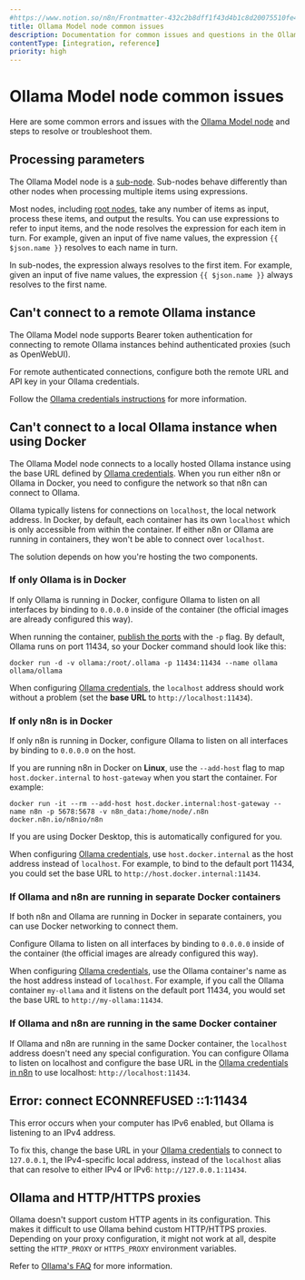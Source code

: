 ```yaml
---
#https://www.notion.so/n8n/Frontmatter-432c2b8dff1f43d4b1c8d20075510fe4
title: Ollama Model node common issues
description: Documentation for common issues and questions in the Ollama Model node in n8n, a workflow automation platform. Includes details of the issue and suggested solutions.
contentType: [integration, reference]
priority: high
---
```


# Ollama Model node common issues

Here are some common errors and issues with the [Ollama Model node](/integrations/builtin/cluster-nodes/sub-nodes/n8n-nodes-langchain.lmollama/index.md) and steps to resolve or troubleshoot them.

## Processing parameters

The Ollama Model node is a [sub-node](/glossary.md#sub-node-n8n). Sub-nodes behave differently than other nodes when processing multiple items using expressions.

Most nodes, including [root nodes](/glossary.md#root-node-n8n), take any number of items as input, process these items, and output the results. You can use expressions to refer to input items, and the node resolves the expression for each item in turn. For example, given an input of five name values, the expression `{{ $json.name }}` resolves to each name in turn.

In sub-nodes, the expression always resolves to the first item. For example, given an input of five name values, the expression `{{ $json.name }}` always resolves to the first name.

## Can't connect to a remote Ollama instance
The Ollama Model node supports Bearer token authentication for connecting to remote Ollama instances behind authenticated proxies (such as OpenWebUI).

For remote authenticated connections, configure both the remote URL and API key in your Ollama credentials. 

Follow the [Ollama credentials instructions](/integrations/builtin/credentials/ollama.md) for more information.

## Can't connect to a local Ollama instance when using Docker

The Ollama Model node connects to a locally hosted Ollama instance using the base URL defined by [Ollama credentials](/integrations/builtin/credentials/ollama.md). When you run either n8n or Ollama in Docker, you need to configure the network so that n8n can connect to Ollama.

Ollama typically listens for connections on `localhost`, the local network address. In Docker, by default, each container has its own `localhost` which is only accessible from within the container. If either n8n or Ollama are running in containers, they won't be able to connect over `localhost`.

The solution depends on how you're hosting the two components.

### If only Ollama is in Docker

If only Ollama is running in Docker, configure Ollama to listen on all interfaces by binding to `0.0.0.0` inside of the container (the official images are already configured this way).

When running the container, [publish the ports](https://docs.docker.com/get-started/docker-concepts/running-containers/publishing-ports/) with the `-p` flag. By default, Ollama runs on port 11434, so your Docker command should look like this:

```shell
docker run -d -v ollama:/root/.ollama -p 11434:11434 --name ollama ollama/ollama
```

When configuring [Ollama credentials](/integrations/builtin/credentials/ollama.md), the `localhost` address should work without a problem (set the **base URL** to `http://localhost:11434`).

### If only n8n is in Docker

If only n8n is running in Docker, configure Ollama to listen on all interfaces by binding to `0.0.0.0` on the host.

If you are running n8n in Docker on **Linux**, use the `--add-host` flag to map `host.docker.internal` to `host-gateway` when you start the container. For example:

```shell
docker run -it --rm --add-host host.docker.internal:host-gateway --name n8n -p 5678:5678 -v n8n_data:/home/node/.n8n docker.n8n.io/n8nio/n8n
```

If you are using Docker Desktop, this is automatically configured for you.

When configuring [Ollama credentials](/integrations/builtin/credentials/ollama.md), use `host.docker.internal` as the host address instead of `localhost`. For example, to bind to the default port 11434, you could set the base URL to `http://host.docker.internal:11434`.

### If Ollama and n8n are running in separate Docker containers

If both n8n and Ollama are running in Docker in separate containers, you can use Docker networking to connect them.

Configure Ollama to listen on all interfaces by binding to `0.0.0.0` inside of the container (the official images are already configured this way).

When configuring [Ollama credentials](/integrations/builtin/credentials/ollama.md), use the Ollama container's name as the host address instead of `localhost`. For example, if you call the Ollama container `my-ollama` and it listens on the default port 11434, you would set the base URL to `http://my-ollama:11434`.

### If Ollama and n8n are running in the same Docker container

If Ollama and n8n are running in the same Docker container, the `localhost` address doesn't need any special configuration. You can configure Ollama to listen on localhost and configure the base URL in the [Ollama credentials in n8n](/integrations/builtin/credentials/ollama.md) to use localhost: `http://localhost:11434`.

<!-- vale from-microsoft.HeadingColons = NO -->
## Error: connect ECONNREFUSED ::1:11434
<!-- vale from-microsoft.HeadingColons = YES -->

This error occurs when your computer has IPv6 enabled, but Ollama is listening to an IPv4 address.

To fix this, change the base URL in your [Ollama credentials](/integrations/builtin/credentials/ollama.md) to connect to `127.0.0.1`, the IPv4-specific local address, instead of the `localhost` alias that can resolve to either IPv4 or IPv6: `http://127.0.0.1:11434`.

## Ollama and HTTP/HTTPS proxies

Ollama doesn't support custom HTTP agents in its configuration. This makes it difficult to use Ollama behind custom HTTP/HTTPS proxies. Depending on your proxy configuration, it might not work at all, despite setting the `HTTP_PROXY` or `HTTPS_PROXY` environment variables.

Refer to [Ollama's FAQ](https://github.com/ollama/ollama/blob/main/docs/faq.md#how-do-i-use-ollama-behind-a-proxy) for more information.

